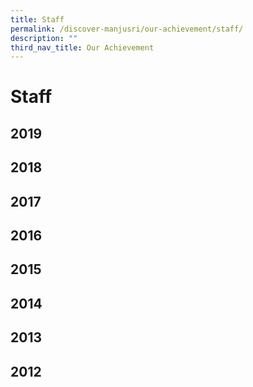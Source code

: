 ```yaml
---
title: Staff
permalink: /discover-manjusri/our-achievement/staff/
description: ""
third_nav_title: Our Achievement
---
```

# Staff

## 2019





## 2018



## 2017




## 2016





## 2015




## 2014





## 2013






## 2012